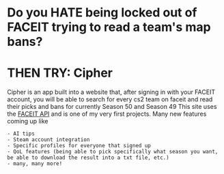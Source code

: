 # Do you HATE being locked out of FACEIT trying to read a team's map bans?
# THEN TRY: **Cipher** 
Cipher is an app built into a website that, after signing in with your FACEIT account, you will be able to search for every cs2 team on faceit and read their picks and bans for currently Season 50 and Season 49
This site uses the [FACEIT API](https://docs.faceit.com/docs/data-api/) and is one of my very first projects. 
Many new features coming up like 
```
- AI tips
- Steam account integration
- Specific profiles for everyone that signed up
- QoL features (being able to pick specifically what season you want, be able to download the result into a txt file, etc.)
- many, many more!
```
